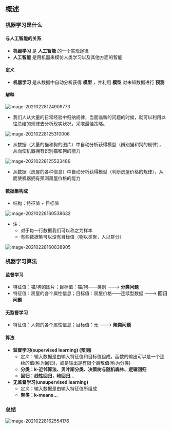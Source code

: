 ## 概述

### 机器学习是什么

#### 与人工智能的关系

- **机器学习** 是 **人工智能** 的一个实现途径
- **人工智能** 是用机器来模仿人类学习以及其他方面的智能



#### 定义

- **机器学习** 是从数据中自动分析获得 **模型** ，并利用 **模型** 对未知数据进行 **预测** 



#### 解释

![image-20210228124909773](https://img2020.cnblogs.com/blog/2213660/202102/2213660-20210228124910046-1297446753.png)

- 我们人从大量的日常经验中归纳规律，当面临新的问题的时候，就可以利用以往总结的规律去分析现实状况，采取最佳策略。

![image-20210228125310006](https://img2020.cnblogs.com/blog/2213660/202102/2213660-20210228125310031-1780943948.png)

- 从数据（大量的猫和狗的图片）中自动分析获得模型（辨别猫和狗的规律），从而使机器拥有识别猫和狗的能力

![image-20210228125533486](https://img2020.cnblogs.com/blog/2213660/202102/2213660-20210228125533480-1990555095.png)

- 从数据（房屋的各种信息）中自动分析获得模型（判断房屋价格的规律），从而使机器拥有预测房屋价格的能力



#### 数据集构成

- 结构：特征值 + 目标值

![image-20210228160538632](https://img2020.cnblogs.com/blog/2213660/202102/2213660-20210228160538739-401983096.png)

- 注：
    - 对于每一行数据我们可以称之为样本
    - 有些数据集可以没有目标值（物以类聚，人以群分）

![image-20210228160838905](https://img2020.cnblogs.com/blog/2213660/202102/2213660-20210228160839028-1248314288.png)



### 机器学习算法

#### 监督学习

- 特征值：猫/狗的图片；目标值：猫/狗——类别			--->  		**分类问题** 
- 特征值：房屋的各个属性信息；目标值：房屋价格——连续型数据				--->          **回归问题** 

#### 无监督学习

- 特征值：人物的各个属性信息；目标值：无				---> 			**聚类问题**

#### 算法

- **监督学习(supervised learning)  (预测)** 
    - 定义：输入数据是由输入特征值和目标值组成。函数的输出可以是一个连续的值(称为回归)，或是输出是有限个离散值(称为分类)
    - **分类：k-近邻算法、贝叶斯分类、决策树与随机森林、逻辑回归** 
    - **回归：线性回归，岭回归...** 
- **无监督学习(unsupervised learning)** 
    - 定义：输入数据是由输入特征值所组成
    - **聚类：k-means...** 



### 总结

![image-20210228162554176](https://img2020.cnblogs.com/blog/2213660/202102/2213660-20210228162554414-1507788088.png)





